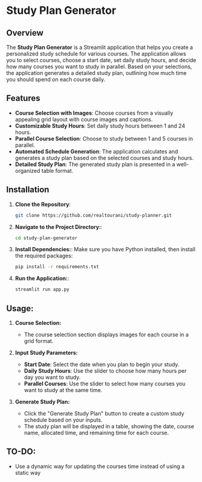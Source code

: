 # Study Plan Generator

## Overview

The **Study Plan Generator** is a Streamlit application that helps you create a personalized study schedule for various courses. The application allows you to select courses, choose a start date, set daily study hours, and decide how many courses you want to study in parallel. Based on your selections, the application generates a detailed study plan, outlining how much time you should spend on each course daily.

## Features

- **Course Selection with Images**: Choose courses from a visually appealing grid layout with course images and captions.
- **Customizable Study Hours**: Set daily study hours between 1 and 24 hours.
- **Parallel Course Selection**: Choose to study between 1 and 5 courses in parallel.
- **Automated Schedule Generation**: The application calculates and generates a study plan based on the selected courses and study hours.
- **Detailed Study Plan**: The generated study plan is presented in a well-organized table format.

## Installation

1. **Clone the Repository**:
   ```bash
   git clone https://github.com/realtourani/study-planner.git


2. **Navigate to the Project Directory:**:
    ```bash
    cd study-plan-generator

3. **Install Dependencies:**:
Make sure you have Python installed, then install the required packages:
    ```bash
    pip install -r requirements.txt

4. **Run the Application:**:
    ```bash
    streamlit run app.py

## Usage:
1. **Course Selection:**
    - The course selection section displays images for each course in a grid format.

2. **Input Study Parameters:**
    - <b>Start Date</b>: Select the date when you plan to begin your study.
    - <b>Daily Study Hours</b>: Use the slider to choose how many hours per day you want to study.
    - <b>Parallel Courses</b>: Use the slider to select how many courses you want to study at the same time.

3. **Generate Study Plan:**

    - Click the "Generate Study Plan" button to create a custom study schedule based on your inputs.
    - The study plan will be displayed in a table, showing the date, course name, allocated time, and remaining time for each course.


## TO-DO:
- Use a dynamic way for updating the courses time instead of using a static way




